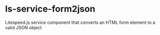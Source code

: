 # ls-service-form2json
Litespeed.js service component that converts an HTML form element to a valid JSON object
